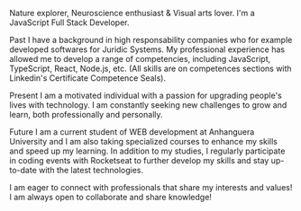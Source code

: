 Nature explorer, Neuroscience enthusiast & Visual arts lover.
I'm a JavaScript Full Stack Developer.

Past
I have a background in high responsability companies who for example developed softwares for Juridic Systems. My professional experience has allowed me to develop a range of competencies, including JavaScript, TypeScript, React, Node.js, etc. (All skills are on competences sections with Linkedin's Certificate Competence Seals).

Present
I am a motivated individual with a passion for upgrading people's lives with technology. I am constantly seeking new challenges to grow and learn, both professionally and personally.

Future
I am a current student of WEB development at Anhanguera University and I am also taking specialized courses to enhance my skills and speed up my learning. In addition to my studies, I regularly participate in coding events with Rocketseat to further develop my skills and stay up-to-date with the latest technologies.

I am eager to connect with professionals that share my interests and values! I am always open to collaborate and share knowledge!
